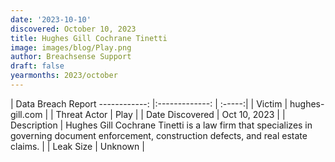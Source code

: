 ```yaml
---
date: '2023-10-10'
discovered: October 10, 2023
title: Hughes Gill Cochrane Tinetti
image: images/blog/Play.png
author: Breachsense Support
draft: false
yearmonths: 2023/october
---
```



| Data Breach Report
------------:     |:-------------:    | :-----:|
| Victim      | hughes-gill.com      | 
| Threat Actor      | Play      | 
| Date Discovered      | Oct 10, 2023      | 
| Description      | Hughes Gill Cochrane Tinetti is a law firm that specializes in governing document enforcement, construction defects, and real estate claims.      | 
| Leak Size      | Unknown      | 

